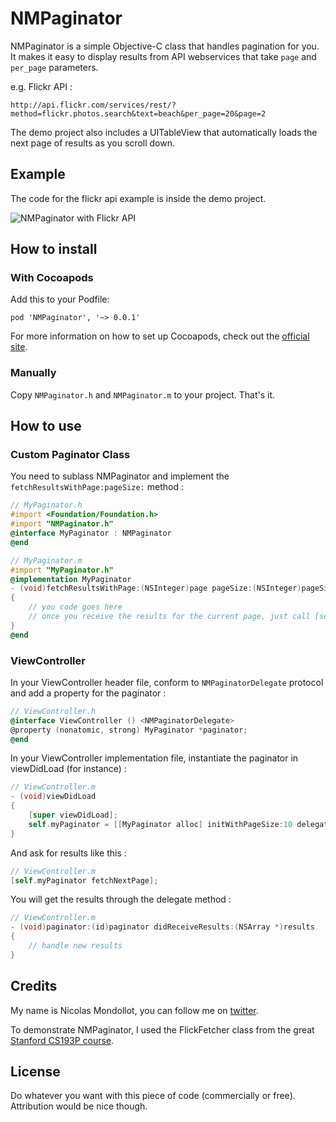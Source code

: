 # NMPaginator

NMPaginator is a simple Objective-C class that handles pagination for you. 
It makes it easy to display results from API webservices that take `page` and `per_page` parameters.

e.g. Flickr API :

```
http://api.flickr.com/services/rest/?method=flickr.photos.search&text=beach&per_page=20&page=2
```

The demo project also includes a UITableView that automatically loads the next page of results as you scroll down.

## Example

The code for the flickr api example is inside the demo project.

![NMPaginator with Flickr API](http://f.cl.ly/items/2E0i403V403n1j2y1C1Z/NMPaginator_screenshot.png) 

## How to install

### With Cocoapods

Add this to your Podfile:
```
pod 'NMPaginator', '~> 0.0.1'
```

For more information on how to set up Cocoapods, check out the [official site](http://cocoapods.org/#get_started).

### Manually

Copy `NMPaginator.h` and `NMPaginator.m` to your project. That's it.

## How to use

### Custom Paginator Class

You need to sublass NMPaginator and implement the `fetchResultsWithPage:pageSize:` method : 

```objective-c
// MyPaginator.h
#import <Foundation/Foundation.h>
#import "NMPaginator.h"
@interface MyPaginator : NMPaginator
@end

// MyPaginator.m
#import "MyPaginator.h"
@implementation MyPaginator
- (void)fetchResultsWithPage:(NSInteger)page pageSize:(NSInteger)pageSize
{
    // you code goes here
    // once you receive the results for the current page, just call [self receivedResults:results total:total];
}
@end
```

### ViewController

In your ViewController header file, conform to `NMPaginatorDelegate` protocol and add a property for the paginator :
```objective-c
// ViewController.h
@interface ViewController () <NMPaginatorDelegate>
@property (nonatomic, strong) MyPaginator *paginator;
@end
```

In your ViewController implementation file, instantiate the paginator in viewDidLoad (for instance) :

```objective-c
// ViewController.m
- (void)viewDidLoad
{
    [super viewDidLoad];
    self.myPaginator = [[MyPaginator alloc] initWithPageSize:10 delegate:self];
}
```

And ask for results like this :

```objective-c
// ViewController.m
[self.myPaginator fetchNextPage];
```
    
You will get the results through the delegate method :

```objective-c
// ViewController.m
- (void)paginator:(id)paginator didReceiveResults:(NSArray *)results 
{
    // handle new results
}
```

## Credits

My name is Nicolas Mondollot, you can follow me on [twitter](http://www.twitter.com/nmondollot).

To demonstrate NMPaginator, I used the FlickFetcher class from the great
[Stanford CS193P course](http://www.stanford.edu/class/cs193p/cgi-bin/drupal/downloads-2010-fall).

## License

Do whatever you want with this piece of code (commercially or free). Attribution would be nice though.
